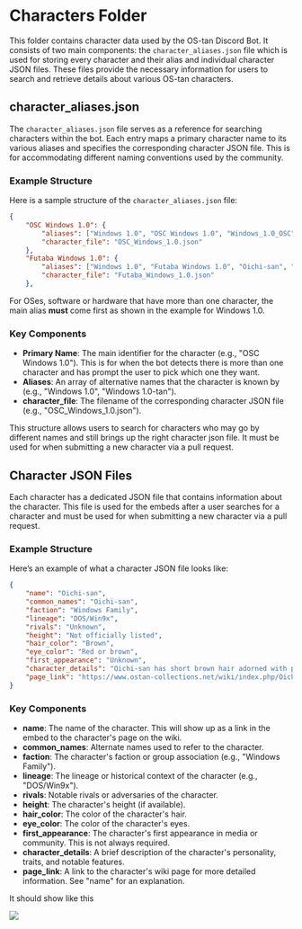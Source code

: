 # Characters Folder

This folder contains character data used by the OS-tan Discord Bot. It consists of two main components: the `character_aliases.json` file which is used for storing every character and their alias and individual character JSON files. These files provide the necessary information for users to search and retrieve details about various OS-tan characters.

## character_aliases.json

The `character_aliases.json` file serves as a reference for searching characters within the bot. Each entry maps a primary character name to its various aliases and specifies the corresponding character JSON file. This is for accommodating different naming conventions used by the community.

### Example Structure

Here is a sample structure of the `character_aliases.json` file:

```json
{
    "OSC Windows 1.0": {
        "aliases": ["Windows 1.0", "OSC Windows 1.0", "Windows_1.0_OSC", "Windows 1.0-tan", "1.0-tan"],
        "character_file": "OSC_Windows_1.0.json"
    },
    "Futaba Windows 1.0": {
        "aliases": ["Windows 1.0", "Futaba Windows 1.0", "Oichi-san", "Windows 1.0 Futaba", "Futaba 1.0", "Windows 1.0-tan", "1.0-tan", "お壱さん"],
        "character_file": "Futaba_Windows_1.0.json"
    },
```
For OSes, software or hardware that have more than one character, the main alias **must** come first as shown in the example for Windows 1.0.

### Key Components

- **Primary Name**: The main identifier for the character (e.g., "OSC Windows 1.0"). This is for when the bot detects there is more than one character and has prompt the user to pick which one they want.
- **Aliases**: An array of alternative names that the character is known by (e.g., "Windows 1.0", "Windows 1.0-tan").
- **character_file**: The filename of the corresponding character JSON file (e.g., "OSC_Windows_1.0.json").

This structure allows users to search for characters who may go by different names and still brings up the right character json file. It must be used for when submitting a new character via a pull request.


## Character JSON Files

Each character has a dedicated JSON file that contains information about the character. This file is used for the embeds after a user searches for a character and must be used for when submitting a new character via a pull request.

### Example Structure

Here’s an example of what a character JSON file looks like:

```json
{
    "name": "Oichi-san",
    "common_names": "Oichi-san",
    "faction": "Windows Family",
    "lineage": "DOS/Win9x",
    "rivals": "Unknown",
    "height": "Not officially listed",
    "hair_color": "Brown",
    "eye_color": "Red or brown",
    "first_appearance": "Unknown",
    "character_details": "Oichi-san has short brown hair adorned with pink flowers, often depicted in traditional Japanese attire. She is characterized as reserved, slow, soft-spoken, and elegant, frequently appearing alongside oobaba-sama.",
    "page_link": "https://www.ostan-collections.net/wiki/index.php/Oichi-san"
}
```

### Key Components

- **name**: The name of the character. This will show up as a link in the embed to the character's page on the wiki.
- **common_names**: Alternate names used to refer to the character.
- **faction**: The character's faction or group association (e.g., "Windows Family").
- **lineage**: The lineage or historical context of the character (e.g., "DOS/Win9x").
- **rivals**: Notable rivals or adversaries of the character.
- **height**: The character's height (if available).
- **hair_color**: The color of the character's hair.
- **eye_color**: The color of the character's eyes.
- **first_appearance**: The character's first appearance in media or community. This is not always required.
- **character_details**: A brief description of the character's personality, traits, and notable features.
- **page_link**: A link to the character's wiki page for more detailed information. See "name" for an explanation.

It should show like this

![](https://github.com/Sinclair-Speccy/metan-discord/blob/master/Preview.PNG)
